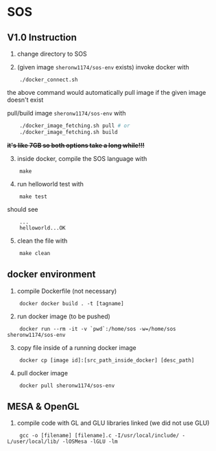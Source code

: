 # SOS

## V1.0 Instruction

1. change directory to SOS

2. (given image `sheronw1174/sos-env` exists) invoke docker with

```
    ./docker_connect.sh
```

the above command would automatically pull image if the given image doesn't exist

pull/build image `sheronw1174/sos-env` with

```sh
    ./docker_image_fetching.sh pull # or
    ./docker_image_fetching.sh build
```

<del>**it's like 7GB so both options take a long while!!!**</del>

3. inside docker, compile the SOS language with

```
    make
```

4. run helloworld test with

```
    make test
```

should see

```
    ...
    helloworld...OK
```

5. clean the file with

```
    make clean
```

## docker environment

1. compile Dockerfile (not necessary)

```
    docker docker build . -t [tagname]
```

2. run docker image (to be pushed)

```
    docker run --rm -it -v `pwd`:/home/sos -w=/home/sos sheronw1174/sos-env
```

3. copy file inside of a running docker image

```
    docker cp [image id]:[src_path_inside_docker] [desc_path]
```

4. pull docker image

```
    docker pull sheronw1174/sos-env
```

## MESA & OpenGL

1. compile code with GL and GLU libraries linked (we did not use GLU)

```
    gcc -o [filename] [filename].c -I/usr/local/include/ -L/user/local/lib/ -lOSMesa -lGLU -lm
```
